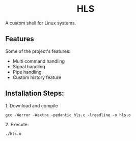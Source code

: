 <h1 align="center" id="title">HLS</h1>

<p id="description">A custom shell for Linux systems.</p>

  
  
<h2>Features</h2>

Some of the project's features:

*   Multi command handling
*   Signal handling
*   Pipe handling
*   Custom history feature

<h2>Installation Steps:</h2>

<p>1. Download and compile</p>

```
gcc -Werror -Wextra -pedantic hls.c -lreadline -o hls.o
```

<p>2. Execute:</p>

```
./hls.o
```
